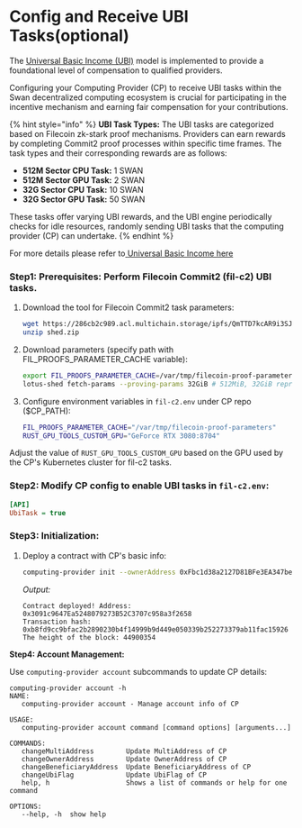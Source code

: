# Config and Receive UBI Tasks(optional)

The [Universal Basic Income (UBI)](../../../getting-started/protocol-stack/economic-system/swan-universal-basic-income-ubi.md) model is implemented to provide a foundational level of compensation to qualified providers.

Configuring your Computing Provider (CP) to receive UBI tasks within the Swan decentralized computing ecosystem is crucial for participating in the incentive mechanism and earning fair compensation for your contributions.

{% hint style="info" %}
**UBI Task Types:** The UBI tasks are categorized based on Filecoin zk-stark proof mechanisms. Providers can earn rewards by completing Commit2 proof processes within specific time frames. The task types and their corresponding rewards are as follows:

* **512M Sector CPU Task:** 1 SWAN
* **512M Sector GPU Task:** 2 SWAN
* **32G Sector CPU Task:** 10 SWAN
* **32G Sector GPU Task:** 50 SWAN

These tasks offer varying UBI rewards, and the UBI engine periodically checks for idle resources, randomly sending UBI tasks that the computing provider (CP) can undertake.
{% endhint %}

For more details please refer to[ ](../../../getting-started/protocol-stack/economic-system/swan-universal-basic-income-ubi.md)[Universal Basic Income here](../../../getting-started/protocol-stack/economic-system/swan-universal-basic-income-ubi.md)

### **Step1: Prerequisites:** Perform Filecoin Commit2 (fil-c2) UBI tasks.

1.  Download the tool for Filecoin Commit2 task parameters:

    ```bash
    wget https://286cb2c989.acl.multichain.storage/ipfs/QmTTD7kcAR9i3SJ8CXoncinkYNerP9t3DUvib8H8MfAaph?filename=shed.zip -O shed.zip
    unzip shed.zip
    ```
2.  Download parameters (specify path with FIL\_PROOFS\_PARAMETER\_CACHE variable):

    ```bash
    export FIL_PROOFS_PARAMETER_CACHE=/var/tmp/filecoin-proof-parameters
    lotus-shed fetch-params --proving-params 32GiB # 512MiB, 32GiB represent sector sizes
    ```
3.  Configure environment variables in `fil-c2.env` under CP repo ($CP\_PATH):

    ```bash
    FIL_PROOFS_PARAMETER_CACHE="/var/tmp/filecoin-proof-parameters"
    RUST_GPU_TOOLS_CUSTOM_GPU="GeForce RTX 3080:8704" 
    ```

Adjust the value of `RUST_GPU_TOOLS_CUSTOM_GPU` based on the GPU used by the CP's Kubernetes cluster for fil-c2 tasks.

### **Step2: Modify CP config to enable UBI tasks in `fil-c2.env`:**

```ini
[API]
UbiTask = true
```

### **Step3: Initialization:**

1.  Deploy a contract with CP's basic info:

    ```bash
    computing-provider init --ownerAddress 0xFbc1d38a2127D81BFe3EA347bec7310a1cfa2373
    ```

    _Output:_

    ```
    Contract deployed! Address: 0x3091c9647Ea5248079273B52C3707c958a3f2658
    Transaction hash: 0xb8fd9cc9bfac2b2890230b4f14999b9d449e050339b252273379ab11fac15926
    The height of the block: 44900354
    ```

**Step4: Account Management:**

Use `computing-provider account` subcommands to update CP details:

```
computing-provider account -h
NAME:
   computing-provider account - Manage account info of CP

USAGE:
   computing-provider account command [command options] [arguments...]

COMMANDS:
   changeMultiAddress        Update MultiAddress of CP
   changeOwnerAddress        Update OwnerAddress of CP
   changeBeneficiaryAddress  Update BeneficiaryAddress of CP
   changeUbiFlag             Update UbiFlag of CP
   help, h                   Shows a list of commands or help for one command

OPTIONS:
   --help, -h  show help
```
